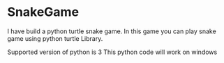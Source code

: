 # SnakeGame
I have build a python turtle snake game. In this game you can play snake game using python turtle Library.

Supported version of python is 3
This python code will work on windows
